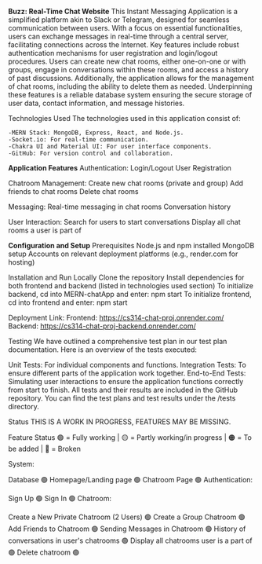 **Buzz: Real-Time Chat Website**
This Instant Messaging Application is a simplified platform akin to Slack or Telegram, designed for seamless communication between users. With a focus on essential functionalities, users can exchange messages in real-time through a central server, facilitating connections across the Internet. Key features include robust authentication mechanisms for user registration and login/logout procedures. Users can create new chat rooms, either one-on-one or with groups, engage in conversations within these rooms, and access a history of past discussions. Additionally, the application allows for the management of chat rooms, including the ability to delete them as needed. Underpinning these features is a reliable database system ensuring the secure storage of user data, contact information, and message histories.

Technologies Used
The technologies used in this application consist of:

    -MERN Stack: MongoDB, Express, React, and Node.js.
    -Socket.io: For real-time communication.
    -Chakra UI and Material UI: For user interface components.
    -GitHub: For version control and collaboration.

  
**Application Features**
  Authentication:
      Login/Logout
      User Registration
  
  Chatroom Management:
    Create new chat rooms (private and group)
    Add friends to chat rooms
    Delete chat rooms
  
  Messaging:
    Real-time messaging in chat rooms
    Conversation history
    
  User Interaction:
    Search for users to start conversations
    Display all chat rooms a user is part of


**Configuration and Setup**
Prerequisites
  Node.js and npm installed
  MongoDB setup
  Accounts on relevant deployment platforms (e.g., render.com for hosting)

Installation and Run Locally
  Clone the repository
  Install dependencies for both frontend and backend (listed in technologies used section)
  To initialize backend, cd into MERN-chatApp and enter: npm start 
  To initialize frontend, cd into frontend and enter: npm start

Deployment Link:
  Frontend: https://cs314-chat-proj.onrender.com/ 
  Backend: https://cs314-chat-proj-backend.onrender.com/


Testing
We have outlined a comprehensive test plan in our test plan documentation. Here is an overview of the tests executed:

Unit Tests: For individual components and functions.
Integration Tests: To ensure different parts of the application work together.
End-to-End Tests: Simulating user interactions to ensure the application functions correctly from start to finish.
All tests and their results are included in the GitHub repository. You can find the test plans and test results under the /tests directory.


Status
THIS IS A WORK IN PROGRESS, FEATURES MAY BE MISSING.

Feature Status
🟢 = Fully working | 🟡 = Partly working/in progress | 🟠 = To be added | 🔴 = Broken

System:

Database 🟢
Homepage/Landing page 🟢
Chatroom Page 🟢
Authentication:

Sign Up 🟢
Sign In 🟢
Chatroom:

Create a New Private Chatroom (2 Users) 🟢
Create a Group Chatroom 🟢
Add Friends to Chatroom 🟢
Sending Messages in Chatroom 🟢
History of conversations in user's chatrooms 🟢
Display all chatrooms user is a part of 🟢
Delete chatroom 🟢
